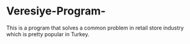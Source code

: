 # Veresiye-Program-
This is a program that solves a common problem in retail store industry which is pretty popular in Turkey.
